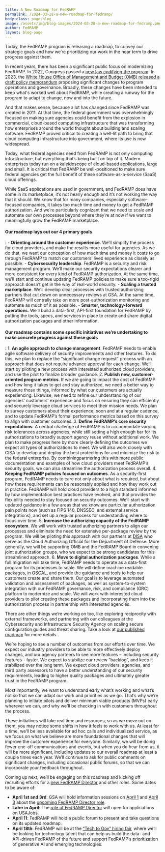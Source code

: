 ```yaml
---
title: A New Roadmap for FedRAMP
permalink: /2024-03-28-a-new-roadmap-for-fedramp/
body-class: page-blog
image: /assets/img/blog-images/2024-03-28-a-new-roadmap-for-fedramp.png
author: FedRAMP
layout: blog-page
---
```

Today, the FedRAMP program is releasing a roadmap, to convey our strategic goals and how we’re prioritizing our work in the near term to drive progress against them.

In recent years, there has been a significant public focus on modernizing FedRAMP. In 2022, Congress passed a <a href="https://www.fedramp.gov/blog/2023-01-11-announces-passing-fedramp-auth-act/" target="_blank" rel="noopener noreferrer">new law codifying the program</a>. In 2023, the <a href="https://www.fedramp.gov/2023-10-27-omb-fedramp-memo/" target="_blank" rel="noopener noreferrer">White House Office of Management and Budget (OMB) released a draft policy memorandum</a> proposing significant changes to program operations and governance. Broadly, these changes have been intended to keep what's worked well about FedRAMP, while creating a runway for the program to adapt to change, now and into the future.

And that makes sense, because a lot has changed since FedRAMP was created in 2011. At that time, the federal government was overwhelmingly focused on making sure agencies could benefit from the explosion in commercial, cloud-based computing infrastructure that was transforming how enterprises around the world thought about building and scaling software. FedRAMP proved critical to creating a well-lit path to bring that cloud computing infrastructure into government, where its use is now widespread. 

Today, what federal agencies need from FedRAMP is not only computing infrastructure, but everything that’s being built on top of it. Modern enterprises today run on a kaleidoscope of cloud-based applications, large and small. It is critical that FedRAMP be well-positioned to make sure federal agencies get the full benefit of these software-as-a-service (SaaS) cloud offerings.

While SaaS applications are used in government, and FedRAMP does have some in its marketplace, it’s not nearly enough and it’s not working the way that it should. We know that for many companies, especially software-focused companies, it takes too much time and money to get a FedRAMP authorization. And we’re particularly cognizant that we need to scale and automate our own processes beyond where they’re at now if we want to meaningfully grow the FedRAMP marketplace. 

<h4>Our roadmap lays out our 4 primary goals</h4>:
- <b>Orienting around the customer experience</b>. We’ll simplify the process for cloud providers, and make the results more useful for agencies. As we do that, we want our conception of how much time and money it costs to go through FedRAMP to match our customers’ lived experience as closely as possible.
- <b>Cybersecurity leadership</b>. FedRAMP is a security and risk management program. We’ll make our security expectations clearer and more consistent for every kind of FedRAMP authorization. At the same time, we’ll start and continue updating FedRAMP policies to make sure a too-rigid approach doesn’t get in the way of real-world security.
- <b>Scaling a trusted marketplace</b>. We’ll develop clear processes with trusted authorizing partners that cut down on unnecessary reviews at GSA. At the same time, FedRAMP will centrally take on more post-authorization monitoring and automate as much of it as possible.
- <b>Smarter, technology-forward operations</b>. We’ll build a data-first, API-first foundation for FedRAMP by putting the tools, specs, and services in place to create and share digital authorization packages and other information.

<h4>Our roadmap contains some specific initiatives we’re undertaking to make concrete progress against these goals</h4>: 
1. <b>An agile approach to change management</b>. FedRAMP needs to enable agile software delivery of security improvements and other features. To do this, we plan to replace the “significant change request” process with an approach that does not require advance approval for each change. We’ll start by piloting a new process with interested authorized cloud providers, and use the pilot to finalize broader guidance. 
2. <b>Publish new, customer-oriented program metrics</b>. If we are going to impact the cost of FedRAMP and how long it takes to get and stay authorized, we need a better way to measure those things, informed by what our customers are actually experiencing. Likewise, we need to refine our understanding of our agencies' customers' experience and focus on ensuring they can efficiently and securely leverage cloud services to meet their mission needs. We plan to survey customers about their experience, soon and at a regular cadence, and to update FedRAMP’s formal performance metrics based on this survey to align with customer outcomes.
3. <b>Define FedRAMP’s core security expectations</b>. A central challenge of FedRAMP is to accommodate varying risk tolerances across agencies, while still setting a high enough bar for its authorizations to broadly support agency reuse without additional work. We plan to make progress here by more clearly defining the outcomes we expect all types of authorizations to meet. We will also work closely with CISA to develop and deploy the best protections for and minimize the risk to the federal enterprise. By combiningpartnering this with more public documentation and examples of how cloud providers meet FedRAMP’s security goals, we can also streamline the authorization process overall.
4. <b>Keeping FedRAMP policies focused on outcomes</b>. As a security-first program, FedRAMP needs to care not only about what is required, but about how those requirements can be reasonably applied and how they work out in practice. FedRAMP will hold cloud providers to a high standard informed by how implementation best practices have evolved, and that provides the flexibility needed to stay focused on security outcomes. We’ll start with updated guidance in a few areas that we know are particular authorization pain points now (such as FIPS 140, DNSSEC, and external service integrations), and set up a regular process for understanding where to focus over time. 
5. <b>Increase the authorizing capacity of the FedRAMP ecosystem</b>. We will work with trusted authorizing partners to align our processes and eliminate the need for extensive per-package review by the program. We will be piloting this approach with our partners at <a href="https://www.disa.mil/" target="_blank" rel="noopener noreferrer">DISA</a> who serve as the Cloud Authorizing Official for the Department of Defense. More generally, we will be supporting OMB and the FedRAMP Board in convening joint authorization groups, who we expect to be strong candidates for this streamlined approach. 
6. <b>Move to digital authorization packages</b>. While a full migration will take time, FedRAMP needs to operate as a data-first program for its processes to scale. We will define machine readable packages, in <a href="https://pages.nist.gov/OSCAL/" target="_blank" rel="noopener noreferrer">OSCAL</a>, and provide the guidance and tools to help our customers create and share them. Our goal is to leverage automated validation and assessment of packages, as well as system-to-system integration with our FedRAMP governance, risk, and compliance (GRC) platform to modernize and scale. We will work with interested cloud providers to pilot creating these packages and incorporating them into the authorization process in partnership with interested agencies.

There are other things we’re working on too, like exploring reciprocity with external frameworks, and partnering with our colleagues at the Cybersecurity and Infrastructure Security Agency on scaling secure configuration guides and threat sharing. Take a look at <a href="{{site.baseurl}}/assets/resources/documents/FedRAMP-Program-Roadmap-2024-2025-Public-Artifact.pdf" target="_blank" rel="noopener noreferrer">our published roadmap</a> for more details.

We’re hoping to see a number of outcomes from our efforts over time. We expect our industry providers to be able to more effectively deploy changes, and our agency partners to see more features – including security features – faster. We expect to stabilize our review “backlog”, and keep it stabilized over the long term. We expect cloud providers, agencies, and third party assessors to have a better understanding of our security requirements, leading to higher quality packages and ultimately greater trust in the FedRAMP program. 

Most importantly, we want to understand early what’s working and what’s not so that we can adapt our work and priorities as we go. That’s why we’re planning to initiate pilots and deliver minimum viable products (MVPs) early wherever we can, and why we'll be checking in with customers throughout the process.

These initiatives will take real time and resources, so as we move out on them, you may notice some shifts in how it feels to work with us. At least for a time, we’ll be less available for ad hoc calls and individualized service, as we focus on what we believe are more foundational changes that will improve the customer experience for everyone. Similarly, we will be doing fewer one-off communications and events, but when you do hear from us, it will be more significant, including updates to our overall roadmap at least a couple times each year. We’ll continue to ask for public comments on significant changes, including occasional public forums, so that we can incorporate your feedback throughout. 

Coming up next, we’ll be engaging on this roadmap and kicking off recruiting efforts for a <a href="https://join.tts.gsa.gov/join/FedRAMP-Director-2024/" target="_blank" rel="noopener noreferrer">new FedRAMP Director</a> and other roles. Some dates to be aware of:
- <b>April 1st and 3rd</b>: GSA will hold information sessions on <a href="https://gsa.zoomgov.com/meeting/register/vJItd-2spzgvEkQMmqV2Z4zY6vVFip9_AJ4#/registration" target="_blank" rel="noopener noreferrer">April 1</a> and <a href="https://gsa.zoomgov.com/meeting/register/vJIsdeyhrToiExlQxCkEGTyMHwMUh4m1lr8#/registration" target="_blank" rel="noopener noreferrer">April 3</a> about the <a href="https://join.tts.gsa.gov/join/FedRAMP-Director-2024/" target="_blank" rel="noopener noreferrer">upcoming FedRAMP Director role</a>.
- <b>Later in April</b>: The <a href="https://join.tts.gsa.gov/join/FedRAMP-Director-2024/" target="_blank" rel="noopener noreferrer">role of FedRAMP Director</a> will open for applications on USAJobs.
- <b>April 11</b>: FedRAMP will hold a public forum to present and take questions on its updated roadmap.
- <b>April 18th</b>: FedRAMP will be at the <a href="https://www.techtogov.org/events/virtual-forum-job-fair-focused-on-ai-ai-enabling-talent" target="_blank" rel="noopener noreferrer">“Tech to Gov” hiring fair</a>, where we’ll be looking for technology talent that can help us build the data- and API-driven FedRAMP of the future and support FedRAMP’s prioritization of generative AI and emerging technologies.
